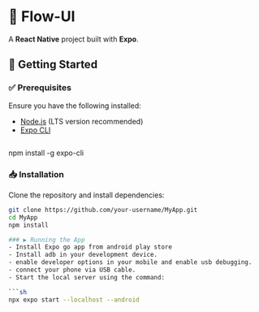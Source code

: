 # 📱 Flow-UI

A **React Native** project built with **Expo**.

## 🚀 Getting Started

### ✅ Prerequisites

Ensure you have the following installed:

- [Node.js](https://nodejs.org/) (LTS version recommended)  
- [Expo CLI](https://expo.dev/)  
  ```sh
npm install -g expo-cli


### 📥 Installation

Clone the repository and install dependencies:

```sh
git clone https://github.com/your-username/MyApp.git
cd MyApp
npm install

### ▶️ Running the App
- Install Expo go app from android play store
- Install adb in your development device.
- enable developer options in your mobile and enable usb debugging.
- connect your phone via USB cable.
- Start the local server using the command:

```sh
npx expo start --localhost --android

